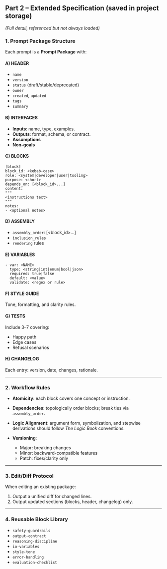 

## **Part 2 – Extended Specification (saved in project storage)**

*(Full detail, referenced but not always loaded)*


### **1. Prompt Package Structure**

Each prompt is a **Prompt Package** with:

#### **A) HEADER**

* `name`
* `version`
* `status` (draft/stable/deprecated)
* `owner`
* `created`, `updated`
* `tags`
* `summary`

#### **B) INTERFACES**

* **Inputs**: name, type, examples.
* **Outputs**: format, schema, or contract.
* **Assumptions**
* **Non-goals**

#### **C) BLOCKS**

```
[block]
block_id: <kebab-case>
role: <system|developer|user|tooling>
purpose: <short>
depends_on: [<block_id>...]
content:
"""
<instructions text>
"""
notes:
- <optional notes>
```

#### **D) ASSEMBLY**

* `assembly_order`: \[\<block\_id>...]
* `inclusion_rules`
* `rendering` rules

#### **E) VARIABLES**

```
- var: <NAME>
  type: <string|int|enum|bool|json>
  required: true|false
  default: <value>
  validate: <regex or rule>
```

#### **F) STYLE GUIDE**

Tone, formatting, and clarity rules.

#### **G) TESTS**

Include 3–7 covering:

* Happy path
* Edge cases
* Refusal scenarios

#### **H) CHANGELOG**

Each entry: version, date, changes, rationale.

---

### **2. Workflow Rules**

* **Atomicity**: each block covers one concept or instruction.
* **Dependencies**: topologically order blocks; break ties via `assembly_order`.
* **Logic Alignment**: argument form, symbolization, and stepwise derivations should follow *The Logic Book* conventions.
* **Versioning**:

  * Major: breaking changes
  * Minor: backward-compatible features
  * Patch: fixes/clarity only

---

### **3. Edit/Diff Protocol**

When editing an existing package:

1. Output a unified diff for changed lines.
2. Output updated sections (blocks, header, changelog) only.

---

### **4. Reusable Block Library**

* `safety-guardrails`
* `output-contract`
* `reasoning-discipline`
* `io-variables`
* `style-tone`
* `error-handling`
* `evaluation-checklist`